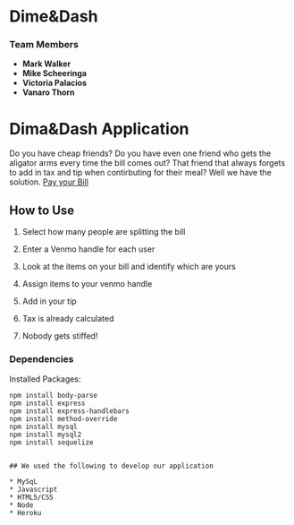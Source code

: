 # Dime&Dash

### Team Members

* **Mark Walker**
* **Mike Scheeringa**
* **Victoria Palacios**
* **Vanaro Thorn**


# Dima&Dash Application

Do you have cheap friends?  Do you have even one friend who gets the aligator arms every time the bill comes out?  That friend that always forgets to add in tax and tip when contirbuting for their meal?  Well we have the solution. [Pay your Bill](https://morning-reaches-30134.herokuapp.com/)

## How to Use

 
1) Select how many people are splitting the bill

2) Enter a Venmo handle for each user

3) Look at the items on your bill and identify which are yours

4) Assign items to your venmo handle

5) Add in your tip

6) Tax is already calculated

7) Nobody gets stiffed!


### Dependencies

Installed Packages:

```
npm install body-parse
npm install express
npm install express-handlebars
npm install method-override
npm install mysql
npm install mysql2
npm install sequelize


## We used the following to develop our application

* MySqL 
* Javascript
* HTML5/CSS
* Node
* Heroku
